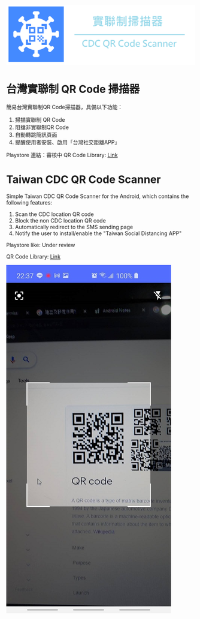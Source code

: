 ![banner](Img/banner.png)
# 台灣實聯制 QR Code 掃描器
簡易台灣實聯制QR Code掃描器，具備以下功能：
1. 掃描實聯制 QR Code
2. 阻擋非實聯制QR Code
3. 自動轉跳簡訊頁面
4. 提醒使用者安裝、啟用「台灣社交距離APP」

Playstore 連結：審核中
QR Code Library: [Link](https://github.com/yuriy-budiyev/code-scanner)

# Taiwan CDC QR Code Scanner
Simple Taiwan CDC QR Code Scanner for the Android, which contains the following features:

1. Scan the CDC location QR code
2. Block the non CDC location QR code
3. Automatically redirect to the SMS sending page
4. Notify the user to install/enable the "Taiwan Social Distancing APP"

Playstore like: Under review

QR Code Library: [Link](https://github.com/yuriy-budiyev/code-scanner)



![screenshot](Img/screenshot.jpg)
